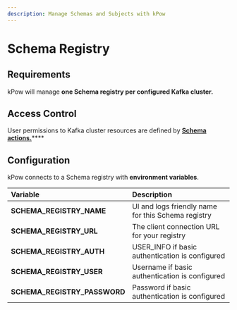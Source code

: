 ```yaml
---
description: Manage Schemas and Subjects with kPow
---
```


# Schema Registry

## Requirements

kPow will manage **one Schema registry per configured Kafka cluster.**

## Access Control

User permissions to Kafka cluster resources are defined by [**Schema actions.**](../user-authorization/overview.md#user-actions)\*\*\*\*

## **Configuration**

kPow connects to a Schema registry with **environment variables**.

| Variable | Description |
| :--- | :--- |
| **SCHEMA\_REGISTRY\_NAME** | UI and logs friendly name for this Schema registry |
| **SCHEMA\_REGISTRY\_URL** | The client connection URL for your registry |
| **SCHEMA\_REGISTRY\_AUTH** | USER\_INFO if basic authentication is configured |
| **SCHEMA\_REGISTRY\_USER** | Username if basic authentication is configured |
| **SCHEMA\_REGISTRY\_PASSWORD** | Password if basic authentication is configured |

